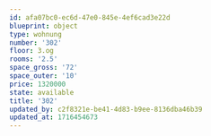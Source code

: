 ```yaml
---
id: afa07bc0-ec6d-47e0-845e-4ef6cad3e22d
blueprint: object
type: wohnung
number: '302'
floor: 3.og
rooms: '2.5'
space_gross: '72'
space_outer: '10'
price: 1320000
state: available
title: '302'
updated_by: c2f8321e-be41-4d83-b9ee-8136dba46b39
updated_at: 1716454673
---
```


